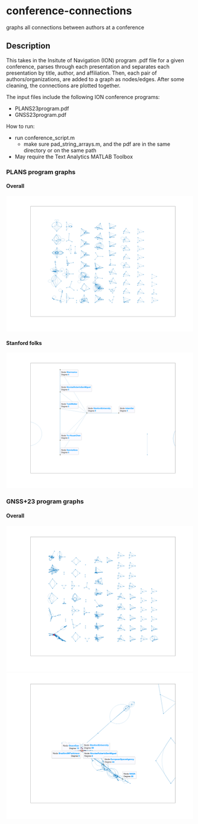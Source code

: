 # conference-connections
graphs all connections between authors at a conference


## Description
This takes in the Insitute of Navigation (ION) program .pdf 
file for a given conference, parses through each presentation and
separates each presentation by title, author, and affiliation. Then, 
each pair of authors/organizations, are added to a graph as 
nodes/edges. After some cleaning, the connections are plotted together.

The input files include the following ION conference programs:
* PLANS23program.pdf
* GNSS23program.pdf

How to run:
* run conference_script.m 
  * make sure pad_string_arrays.m, and the pdf are in the same directory or on the same path
* May require the Text Analytics MATLAB Toolbox

### PLANS program graphs
#### Overall
![Demo1](pics/PLANS_graphs.png)

#### Stanford folks
![Demo1](pics/PLANS_graphs_SU.png)

### GNSS+23 program graphs
#### Overall
![Demo1](pics/GNSS23_graphs.png)
![Demo1](pics/GNSS23_SU.png)





